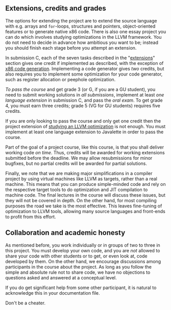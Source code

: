 Extensions, credits and grades
------------------------------

The options for extending the project are to extend the source language with
e.g.  arrays and `for`-loops, structures and pointers, object-oriented features
or to generate native x86 code. There is also one essay project you can do which
involves studying optimizations in the LLVM framework. You do not need to decide
in advance how ambitious you want to be; instead you should finish each stage
before you attempt an extension.

In submission C, each of the seven tasks described in the
"[extensions](extensions.md)" section gives one credit if implemented as
described, with the exception of [x86 code generation](#x86).  Implementing a
code generator gives *two* credits, but also requires you to implement some
optimization for your code generator, such as register allocation or peephole
optimization.

*To pass the course* and get grade 3 (or G, if you are a GU student), you need
to submit working solutions in *all submissions*, implement at least *one
language extension* in submission C, and pass the *oral exam*. To get grade 4,
you must earn three credits; grade 5 (VG for GU students) requires five credits.

If you are only looking to pass the course and only get one credit then the
project extension of [studying an LLVM optimization](#optstudy) is not enough.
You must implement at least one language extension to Javalette in order to pass
the course.

Part of the goal of a project course, like this course, is that you shall
deliver working code *on time*. Thus, credits will be awarded for working
extensions submitted before the deadline. We may allow resubmissions for minor
bugfixes, but no partial credits will be awarded for partial solutions.

Finally, we note that we are making major simplifications in a compiler project
by using virtual machines like LLVM as targets, rather than a real machine. This
means that you can produce simple-minded code and rely on the respective target
tools to do optimization and JIT compilation to machine code.  The final
lectures in the course will discuss these issues, but they will not be covered
in depth. On the other hand, for most compiling purposes the road we take is the
most effective. This leaves fine-tuning of optimization to LLVM tools, allowing
many source languages and front-ends to profit from this effort.

Collaboration and academic honesty
----------------------------------

As mentioned before, you work individually or in groups of two to three in this
project. You must develop your own code, and you are *not* allowed to share your
code with other students or to get, or even look at, code developed by them. On
the other hand, we encourage discussions among participants in the course about
the project. As long as you follow the simple and absolute rule not to share
code, we have no objections to questions asked and answered at a conceptual
level.

If you do get significant help from some other participant, it is natural to
acknowledge this in your documentation file.

Don't be a cheater.
